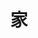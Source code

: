 ---
home: true
icon: home
title: 家
head:
  - - meta
    - name: description
      content: TgWebValid 库是使用 PHP 验证网站上的 Telegram Login Widget 和 Telegram Mini App 用户的简单方法。
sitemap:
  priority: 1
heroImage: /logo.svg
heroAlt: 徽标 TgWebValid
bgImage: /assets/bg/main-light.svg
bgImageDark: /assets/bg/main-dark.svg
bgImageStyle:
  background-attachment: fixed
heroText: TgWebValid
tagline: 使用 PHP 检查网站上的 Telegram Login Widget 和 Telegram Mini App 用户的简单方法
actions:
  - text: 开始使用
    icon: signs-post
    link: /zh/docs/
    type: primary

  - text: 例子
    link: /zh/docs/example/

highlights:
  - header: 我们的特色
    description: 成功工作的主要好处
    features:
      - title: 速度
        icon: rocket
        details: 专注于尽可能最快的数据处理

      - title: 自动完成
        icon: wand-magic-sparkles
        details: 我们和您一样喜欢清晰干净的代码

      - title: 测试
        icon: vial-circle-check
        details: 我们通过测试提供 100% 的 PHPUnit 功能覆盖

      - title: 多机器人
        icon: gem
        details: 与不同的机器人同时工作

      - title: 可靠性
        icon: check-double
        details: 在高流量聊天机器人上进行测试
---